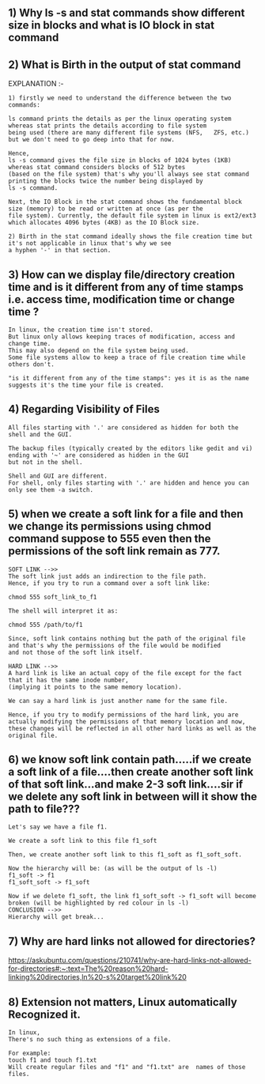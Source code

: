 ## 1) Why ls -s and stat commands show different size in blocks and what is IO block in stat command

## 2) What is Birth in the output of stat command

EXPLANATION :-

    1) firstly we need to understand the difference between the two commands:

    ls command prints the details as per the linux operating system whereas stat prints the details according to file system 
    being used (there are many different file systems (NFS,   ZFS, etc.) but we don't need to go deep into that for now.

    Hence,
    ls -s command gives the file size in blocks of 1024 bytes (1KB) whereas stat command considers blocks of 512 bytes 
    (based on the file system) that's why you'll always see stat command printing the blocks twice the number being displayed by 
    ls -s command.

    Next, the IO Block in the stat command shows the fundamental block size (memory) to be read or written at once (as per the
    file system). Currently, the default file system in linux is ext2/ext3 which allocates 4096 bytes (4KB) as the IO Block size.

    2) Birth in the stat command ideally shows the file creation time but it's not applicable in linux that's why we see 
    a hyphen '-' in that section.
    
## 3) How can we display file/directory creation time and is it different from any of time stamps i.e. access time, modification time or change time ?

    In linux, the creation time isn't stored.
    But linux only allows keeping traces of modification, access and change time.
    This may also depend on the file system being used.
    Some file systems allow to keep a trace of file creation time while others don't.

    "is it different from any of the time stamps": yes it is as the name suggests it's the time your file is created.

## 4) Regarding Visibility of Files

    All files starting with '.' are considered as hidden for both the shell and the GUI.
    
    The backup files (typically created by the editors like gedit and vi) ending with '~' are considered as hidden in the GUI 
    but not in the shell.
    
    Shell and GUI are different.
    For shell, only files starting with '.' are hidden and hence you can only see them -a switch.
    
## 5) when we create a soft link for a file and then we change its permissions using chmod command suppose to 555 even then the permissions of the soft link remain as 777.

    SOFT LINK -->>
    The soft link just adds an indirection to the file path.
    Hence, if you try to run a command over a soft link like:

    chmod 555 soft_link_to_f1

    The shell will interpret it as:

    chmod 555 /path/to/f1

    Since, soft link contains nothing but the path of the original file and that's why the permissions of the file would be modified 
    and not those of the soft link itself.
    
    HARD LINK -->>
    A hard link is like an actual copy of the file except for the fact that it has the same inode number,
    (implying it points to the same memory location).

    We can say a hard link is just another name for the same file.

    Hence, if you try to modify permissions of the hard link, you are actually modifying the permissions of that memory location and now, 
    these changes will be reflected in all other hard links as well as the original file.
   
## 6) we know soft link contain path.....if we create a soft link of a file....then create another soft link of that soft link...and make 2-3 soft link....sir if we delete any soft link in between will it show the path to file???
    
    Let's say we have a file f1.

    We create a soft link to this file f1_soft

    Then, we create another soft link to this f1_soft as f1_soft_soft.

    Now the hierarchy will be: (as will be the output of ls -l)
    f1_soft -> f1
    f1_soft_soft -> f1_soft

    Now if we delete f1_soft, the link f1_soft_soft -> f1_soft will become broken (will be highlighted by red colour in ls -l)   
    CONCLUSION -->>
    Hierarchy will get break...
    
## 7) Why are hard links not allowed for directories?

https://askubuntu.com/questions/210741/why-are-hard-links-not-allowed-for-directories#:~:text=The%20reason%20hard-linking%20directories,ln%20-s%20target%20link%20

## 8) Extension not matters, Linux automatically Recognized it.
    In linux,
    There's no such thing as extensions of a file.

    For example:
    touch f1 and touch f1.txt
    Will create regular files and "f1" and "f1.txt" are  names of those files.











